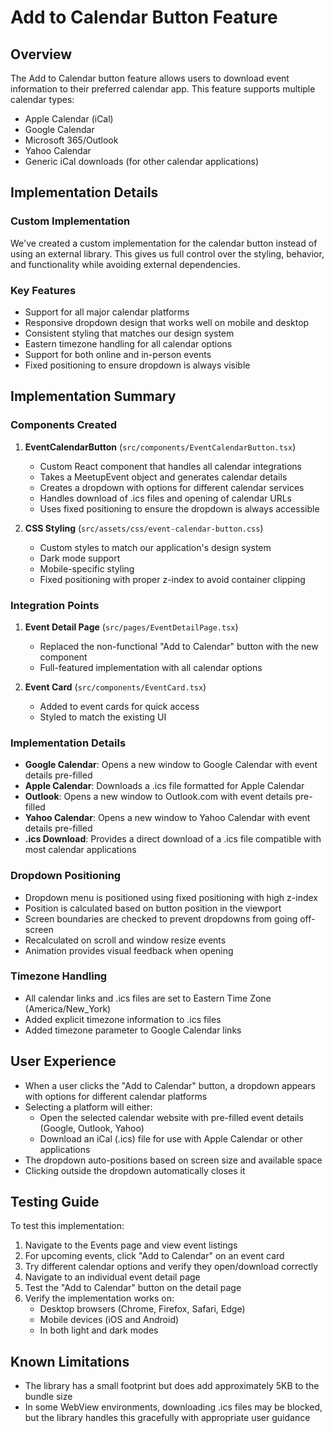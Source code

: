# Add to Calendar Button Feature

## Overview
The Add to Calendar button feature allows users to download event information to their preferred calendar app. This feature supports multiple calendar types:

- Apple Calendar (iCal)
- Google Calendar
- Microsoft 365/Outlook
- Yahoo Calendar
- Generic iCal downloads (for other calendar applications)

## Implementation Details

### Custom Implementation
We've created a custom implementation for the calendar button instead of using an external library. This gives us full control over the styling, behavior, and functionality while avoiding external dependencies.

### Key Features
- Support for all major calendar platforms
- Responsive dropdown design that works well on mobile and desktop
- Consistent styling that matches our design system
- Eastern timezone handling for all calendar options
- Support for both online and in-person events
- Fixed positioning to ensure dropdown is always visible

## Implementation Summary

### Components Created
1. **EventCalendarButton** (`src/components/EventCalendarButton.tsx`)
   - Custom React component that handles all calendar integrations
   - Takes a MeetupEvent object and generates calendar details
   - Creates a dropdown with options for different calendar services
   - Handles download of .ics files and opening of calendar URLs
   - Uses fixed positioning to ensure the dropdown is always accessible

2. **CSS Styling** (`src/assets/css/event-calendar-button.css`) 
   - Custom styles to match our application's design system
   - Dark mode support
   - Mobile-specific styling
   - Fixed positioning with proper z-index to avoid container clipping

### Integration Points
1. **Event Detail Page** (`src/pages/EventDetailPage.tsx`)
   - Replaced the non-functional "Add to Calendar" button with the new component
   - Full-featured implementation with all calendar options

2. **Event Card** (`src/components/EventCard.tsx`)
   - Added to event cards for quick access
   - Styled to match the existing UI

### Implementation Details
- **Google Calendar**: Opens a new window to Google Calendar with event details pre-filled
- **Apple Calendar**: Downloads a .ics file formatted for Apple Calendar
- **Outlook**: Opens a new window to Outlook.com with event details pre-filled
- **Yahoo Calendar**: Opens a new window to Yahoo Calendar with event details pre-filled
- **.ics Download**: Provides a direct download of a .ics file compatible with most calendar applications

### Dropdown Positioning
- Dropdown menu is positioned using fixed positioning with high z-index
- Position is calculated based on button position in the viewport
- Screen boundaries are checked to prevent dropdowns from going off-screen
- Recalculated on scroll and window resize events
- Animation provides visual feedback when opening

### Timezone Handling
- All calendar links and .ics files are set to Eastern Time Zone (America/New_York)
- Added explicit timezone information to .ics files
- Added timezone parameter to Google Calendar links

## User Experience
- When a user clicks the "Add to Calendar" button, a dropdown appears with options for different calendar platforms
- Selecting a platform will either:
  - Open the selected calendar website with pre-filled event details (Google, Outlook, Yahoo)
  - Download an iCal (.ics) file for use with Apple Calendar or other applications
- The dropdown auto-positions based on screen size and available space
- Clicking outside the dropdown automatically closes it

## Testing Guide
To test this implementation:

1. Navigate to the Events page and view event listings
2. For upcoming events, click "Add to Calendar" on an event card
3. Try different calendar options and verify they open/download correctly
4. Navigate to an individual event detail page
5. Test the "Add to Calendar" button on the detail page
6. Verify the implementation works on:
   - Desktop browsers (Chrome, Firefox, Safari, Edge)
   - Mobile devices (iOS and Android)
   - In both light and dark modes

## Known Limitations
- The library has a small footprint but does add approximately 5KB to the bundle size
- In some WebView environments, downloading .ics files may be blocked, but the library handles this gracefully with appropriate user guidance 